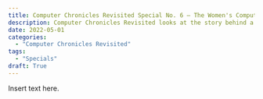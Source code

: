 ```yaml
---
title: Computer Chronicles Revisited Special No. 6 — The Women's Computer Literacy Project
description: Computer Chronicles Revisited looks at the story behind a 1980s San Francisco vocational computer school for women.
date: 2022-05-01
categories:
  - "Computer Chronicles Revisited"
tags:
  - "Specials"
draft: True
---
```


Insert text here.
